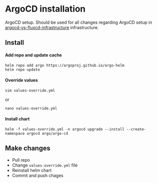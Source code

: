 # ArgoCD installation
ArgoCD setup. Should be used for all changes regarding ArgoCD setup in [argocd-vs-fluxcd-infrastructure](../../README.md) infrastructure.


## Install
#### Add repo and update cache
```shell
helm repo add argo https://argoproj.github.io/argo-helm
helm repo update
```
#### Override values

```shell
vim values-override.yml
```
or
```shell
nano values-override.yml
```
#### Install chart
```shell
helm -f values-override.yml -n argocd upgrade --install --create-namespace argocd argo/argo-cd
```

## Make changes
- Pull repo
- Change `values-override.yml` file
- Reinstall helm chart
- Commit and push chages